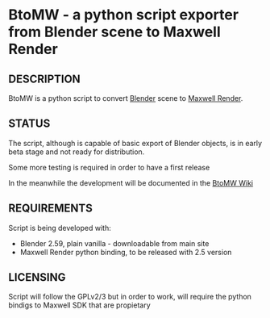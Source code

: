 BtoMW - a python script exporter from Blender scene to Maxwell Render
=====================================================================

## DESCRIPTION

BtoMW is a python script to convert [Blender](http://www.blender.org) scene to [Maxwell Render](http://www.maxwellrender.com).

## STATUS

The script, although is capable of basic export of Blender objects, is in early beta stage and not ready for distribution.

Some more testing is required in order to have a first release

In the meanwhile the development will be documented in the [BtoMW Wiki](https://github.com/al3p/BtoMW/wiki)

## REQUIREMENTS

Script is being developed with:

* Blender 2.59, plain vanilla - downloadable from main site
* Maxwell Render python binding, to be released with 2.5 version

## LICENSING

Script will follow the GPLv2/3 but in order to work, will require the python bindigs to Maxwell SDK that are propietary
